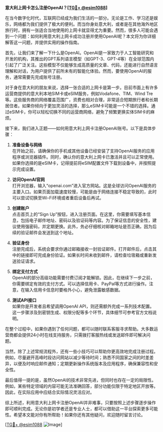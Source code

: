 **意大利上网卡怎么注册OpenAI？[[TG💪+ @esim1088](https://t.me/s/esim1088)]**

在当今数字化时代，互联网已经成为我们生活的一部分。无论是工作、学习还是娱乐，网络都为我们提供了极大的便利。而当你身处意大利，或者是在其他海外地区旅行时，拥有一张适合当地使用的上网卡就显得尤为重要。然而，很多人可能会遇到一个问题：如何利用意大利上网卡成功注册并使用OpenAI呢？本文将为你详细解答这一问题，并提供实用的操作指南。

首先，让我们来了解一下什么是OpenAI。OpenAI是一家致力于人工智能研究和开发的机构，其推出的GPT系列语言模型（如GPT-3、GPT-4等）在全球范围内引起了广泛关注。这些模型不仅能够生成高质量的文章、代码，还能进行自然语言理解和对话，为用户提供了前所未有的智能化体验。然而，要使用OpenAI的服务，通常需要先完成账号注册。

对于身在意大利的朋友来说，选择一张合适的上网卡是第一步。目前市面上有许多运营商提供的意大利本地SIM卡或eSIM服务，例如Vodafone、TIM、Wind Tre等。这些服务商的网络覆盖范围广，资费也相对合理，非常适合短期旅行者和长期居住者。如果你倾向于更加灵活的选择，那么eSIM卡可能是一个不错的选择。通过eSIM卡，你可以轻松切换不同的运营商网络，避免了频繁更换实体SIM卡的麻烦。

接下来，我们进入正题——如何用意大利上网卡注册OpenAI账号。以下是具体步骤：

1. **准备设备与网络**  
   在开始之前，请确保你的手机或其他设备已经安装了支持OpenAI服务的应用程序或浏览器插件。同时，确认你的意大利上网卡已激活并且可以正常使用。如果你选择的是eSIM卡，记得提前将eSIM配置文件下载到设备中，并按照提示完成设置。

2. **访问OpenAI官网**  
   打开浏览器，输入“openai.com”进入官方网站。这是全球访问OpenAI服务的主要入口。如果页面加载速度较慢，可能是由于网络连接不稳定导致的，此时可以尝试切换至Wi-Fi环境或者重启设备后再试。

3. **创建账户**  
   点击首页上的“Sign Up”按钮，进入注册页面。在这里，你需要填写基本信息，包括电子邮件地址、密码以及验证码等内容。为了保证信息的安全性，建议使用强密码，并定期更换。此外，务必仔细核对邮箱地址是否正确，因为后续的验证邮件会发送到这个地址。

4. **验证身份**  
   注册完成后，系统会要求你通过邮箱接收一封验证邮件。打开邮件后，点击其中的链接即可完成身份验证。如果长时间未收到邮件，请检查垃圾箱或重新发送验证请求。

5. **绑定支付方式**  
   OpenAI的部分高级功能需要付费订阅才能解锁。因此，在继续下一步之前，你需要绑定有效的支付方式。可以选择信用卡、PayPal等方式进行操作。注意，在输入信用卡信息时要格外小心，避免泄露敏感数据。

6. **测试API接口**  
   如果你是开发者且希望调用OpenAI API，则还需额外完成一系列技术配置。这一步骤涉及到密钥生成、权限分配等多个环节，具体细节可参考官方文档说明。

在整个过程中，如果你遇到了任何问题，都可以随时联系客服寻求帮助。大多数运营商都会提供24小时在线支持服务，只需拨打客服热线或发送邮件即可解决问题。

当然，除了上述常规流程外，还有一些小技巧可以帮助你更高效地完成注册过程。例如，尽量避开高峰时段访问网站以减少等待时间；熟悉不同国家之间的时差差异，以便及时响应邮件通知；定期更新操作系统版本及应用程序，确保兼容性和安全性。

最后值得一提的是，虽然OpenAI的技术非常先进，但同时也存在一定的局限性。例如，某些特定领域的内容可能无法准确回答，部分功能仅限于特定地区开放等。因此，在实际应用中应结合实际情况灵活应对。

综上所述，利用意大利上网卡注册OpenAI并非难事，只要按照上述步骤逐步操作即可顺利完成。无论你是初学者还是专业人士，都可以借助这一平台探索更多可能性。希望本文能对你有所帮助！如果你还有其他疑问，欢迎随时留言讨论。

[[TG💪+ @esim1088](https://t.me/s/esim1088) ![Image](https://i.postimg.cc/4NQfJmqS/Snipaste-2025-05-13-00-14-12.png)]